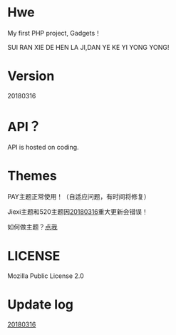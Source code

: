 # Hwe 
My first PHP project, Gadgets！

SUI RAN XIE DE HEN LA JI,DAN YE KE YI YONG YONG!


# Version
20180316


# API？ 
API is hosted on coding.


# Themes
PAY主题正常使用！（自适应问题，有时间将修复）

Jiexi主题和520主题因[20180316][1]重大更新会错误！

如何做主题？[点我][2]



# LICENSE
Mozilla Public License 2.0


# Update log

[20180316][1]






  [1]: https://github.com/Tamshen/Hwe/commit/243139b86f6bc4e5ab9184f10f8bc8d0524430ac
  [2]: https://github.com/Tamshen/Hwe/wiki/%E5%85%B3%E4%BA%8E%E4%B8%BB%E9%A2%98%E5%88%B6%E4%BD%9C
